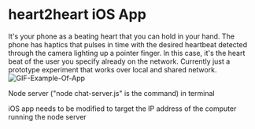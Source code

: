 # heart2heart iOS App

It's your phone as a beating heart that you can hold in your hand. 
The phone has haptics that pulses in time with the desired heartbeat detected through the camera lighting up a pointer finger.
In this case, it's the heart beat of the user you specify already on the network. Currently just a prototype experiment that works over local and shared network.
![GIF-Example-Of-App](https://github.com/)

Node server ("node chat-server.js" is the command) in terminal

iOS app needs to be modified to target the IP address of the computer running the node server
